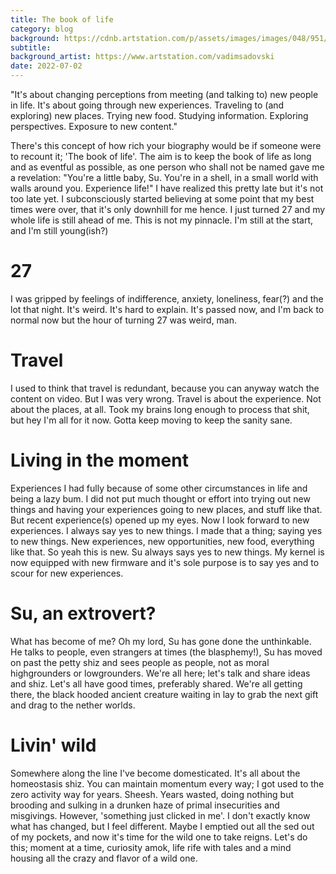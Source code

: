 ```yaml
---
title: The book of life
category: blog
background: https://cdnb.artstation.com/p/assets/images/images/048/951/605/4k/vadim-sadovski-gossamer-ring-ready-2.jpg
subtitle: 
background_artist: https://www.artstation.com/vadimsadovski
date: 2022-07-02
---
```


"It's about changing perceptions from meeting (and talking to) new people in life.
It's about going through new experiences.
Traveling to (and exploring) new places.
Trying new food.
Studying information.
Exploring perspectives.
Exposure to new content."

There's this concept of how rich your biography would be if someone were to recount it; 'The book of life'.
The aim is to keep the book of life as long and as eventful as possible, as one person who shall not be named gave me a revelation: "You're a little baby, Su. You're in a shell, in a small world with walls around you. Experience life!"
I have realized this pretty late but it's not too late yet. I subconsciously started believing at some point that my best times were over, that it's only downhill for me hence. I just turned 27 and my whole life is still ahead of me. This is not my pinnacle. I'm still at the start, and I'm still young(ish?)

# 27
I was gripped by feelings of indifference, anxiety, loneliness, fear(?) and the lot that night. It's weird. It's hard to explain. It's passed now, and I'm back to normal now but the hour of turning 27 was weird, man.

# Travel
I used to think that travel is redundant, because you can anyway watch the content on video. But I was very wrong. Travel is about the experience. Not about the places, at all. Took my brains long enough to process that shit, but hey I'm all for it now. Gotta keep moving to keep the sanity sane.

# Living in the moment
Experiences I had fully because of some other circumstances in life and being a lazy bum. I did not put much thought or effort into trying out new things and having your experiences going to new places, and stuff like that. But recent experience(s) opened up my eyes. Now I look forward to new experiences. I always say yes to new things. I made that a thing; saying yes to new things. New experiences, new opportunities, new food, everything like that. So yeah this is new. Su always says yes to new things. My kernel is now equipped with new firmware and it's sole purpose is to say yes and to scour for new experiences.

# Su, an extrovert?
What has become of me? Oh my lord, Su has gone done the unthinkable. He talks to people, even strangers at times (the blasphemy!), Su has moved on past the petty shiz and sees people as people, not as moral highgrounders or lowgrounders. We're all here; let's talk and share ideas and shiz. Let's all have good times, preferably shared. We're all getting there, the black hooded ancient creature waiting in lay to grab the next gift and drag to the nether worlds.

# Livin' wild
Somewhere along the line I've become domesticated. It's all about the homeostasis shiz. You can maintain momentum every way; I got used to the zero activity way for years. Sheesh. Years wasted, doing nothing but brooding and sulking in a drunken haze of primal insecurities and misgivings. However, 'something just clicked in me'. I don't exactly know what has changed, but I feel different. Maybe I emptied out all the sed out of my pockets, and now it's time for the wild one to take reigns. Let's do this; moment at a time, curiosity amok, life rife with tales and a mind housing all the crazy and flavor of a wild one.